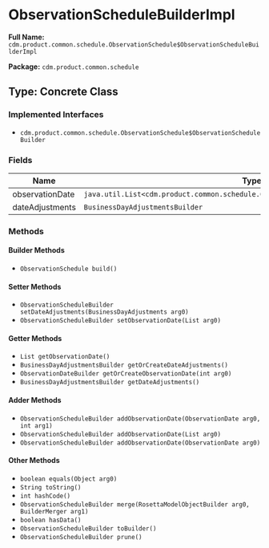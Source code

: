 # ObservationScheduleBuilderImpl

**Full Name:** `cdm.product.common.schedule.ObservationSchedule$ObservationScheduleBuilderImpl`

**Package:** `cdm.product.common.schedule`

## Type: Concrete Class

### Implemented Interfaces

- `cdm.product.common.schedule.ObservationSchedule$ObservationScheduleBuilder`

### Fields

| Name | Type | Description |
|------|------|-------------|
| observationDate | `java.util.List<cdm.product.common.schedule.ObservationDate$ObservationDateBuilder>` |  |
| dateAdjustments | `BusinessDayAdjustmentsBuilder` |  |

### Methods

#### Builder Methods

- `ObservationSchedule build()`

#### Setter Methods

- `ObservationScheduleBuilder setDateAdjustments(BusinessDayAdjustments arg0)`
- `ObservationScheduleBuilder setObservationDate(List arg0)`

#### Getter Methods

- `List getObservationDate()`
- `BusinessDayAdjustmentsBuilder getOrCreateDateAdjustments()`
- `ObservationDateBuilder getOrCreateObservationDate(int arg0)`
- `BusinessDayAdjustmentsBuilder getDateAdjustments()`

#### Adder Methods

- `ObservationScheduleBuilder addObservationDate(ObservationDate arg0, int arg1)`
- `ObservationScheduleBuilder addObservationDate(List arg0)`
- `ObservationScheduleBuilder addObservationDate(ObservationDate arg0)`

#### Other Methods

- `boolean equals(Object arg0)`
- `String toString()`
- `int hashCode()`
- `ObservationScheduleBuilder merge(RosettaModelObjectBuilder arg0, BuilderMerger arg1)`
- `boolean hasData()`
- `ObservationScheduleBuilder toBuilder()`
- `ObservationScheduleBuilder prune()`

